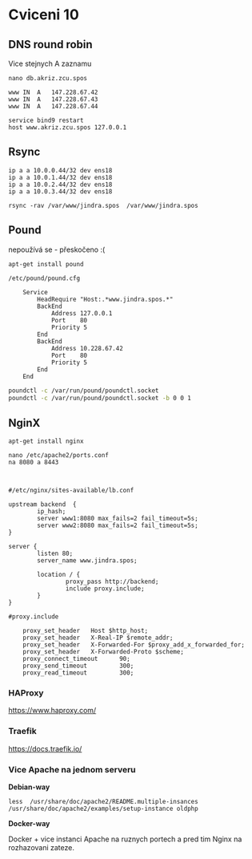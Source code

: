 # Cviceni 10

## DNS round robin

Vice stejnych A zaznamu

```
nano db.akriz.zcu.spos

www	IN	A	147.228.67.42
www	IN	A	147.228.67.43
www	IN	A	147.228.67.44

service bind9 restart
host www.akriz.zcu.spos 127.0.0.1
```

## Rsync

```
ip a a 10.0.0.44/32 dev ens18
ip a a 10.0.1.44/32 dev ens18
ip a a 10.0.2.44/32 dev ens18
ip a a 10.0.3.44/32 dev ens18

rsync -rav /var/www/jindra.spos  /var/www/jindra.spos
```

## Pound
nepoužívá se - přeskočeno :(
```
apt-get install pound
```
```
/etc/pound/pound.cfg

	Service
		HeadRequire "Host:.*www.jindra.spos.*"
		BackEnd
			Address	127.0.0.1
			Port	80
			Priority 5
		End
		BackEnd
			Address 10.228.67.42
			Port    80
			Priority 5
		End
	End
```

```bash
poundctl -c /var/run/pound/poundctl.socket
poundctl -c /var/run/pound/poundctl.socket -b 0 0 1
```

## NginX

```
apt-get install nginx
```

```
nano /etc/apache2/ports.conf
na 8080 a 8443



#/etc/nginx/sites-available/lb.conf

upstream backend  {
        ip_hash;
        server www1:8080 max_fails=2 fail_timeout=5s;
        server www2:8080 max_fails=2 fail_timeout=5s;
}

server {
        listen 80;
        server_name www.jindra.spos;

        location / {
                proxy_pass http://backend;
                include proxy.include;
        }
}
```

```
#proxy.include

    proxy_set_header   Host $http_host;
    proxy_set_header   X-Real-IP $remote_addr;
    proxy_set_header   X-Forwarded-For $proxy_add_x_forwarded_for;
    proxy_set_header   X-Forwarded-Proto $scheme;
    proxy_connect_timeout      90;
    proxy_send_timeout         300;
    proxy_read_timeout         300;
```

### HAProxy

<https://www.haproxy.com/>

### Traefik

<https://docs.traefik.io/>

### Vice Apache na jednom serveru

**Debian-way**

```
less  /usr/share/doc/apache2/README.multiple-insances
/usr/share/doc/apache2/examples/setup-instance oldphp
```

**Docker-way**

Docker + vice instanci Apache na ruznych portech a pred tim Nginx na rozhazovani zateze.
